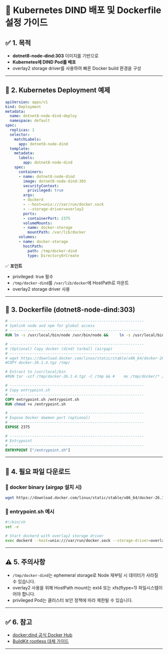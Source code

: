 
# 🐳 Kubernetes DIND 배포 및 Dockerfile 설정 가이드

## ✅ 1. 목적

- **dotnet8-node-dind:303** 이미지를 기반으로
- **Kubernetes에 DIND Pod를 배포**
- overlay2 storage driver를 사용하여 빠른 Docker build 환경을 구성

---

## 🚀 2. Kubernetes Deployment 예제

```yaml
apiVersion: apps/v1
kind: Deployment
metadata:
  name: dotnet8-node-dind-deploy
  namespace: default
spec:
  replicas: 1
  selector:
    matchLabels:
      app: dotnet8-node-dind
  template:
    metadata:
      labels:
        app: dotnet8-node-dind
    spec:
      containers:
      - name: dotnet8-node-dind
        image: dotnet8-node-dind:303
        securityContext:
          privileged: true
        args:
        - dockerd
        - --host=unix:///var/run/docker.sock
        - --storage-driver=overlay2
        ports:
        - containerPort: 2375
        volumeMounts:
        - name: docker-storage
          mountPath: /var/lib/docker
      volumes:
      - name: docker-storage
        hostPath:
          path: /tmp/docker-dind
          type: DirectoryOrCreate
```

✅ **포인트**
- privileged: true 필수
- `/tmp/docker-dind`를 `/var/lib/docker`에 HostPath로 마운트
- overlay2 storage driver 사용

---

## 📝 3. Dockerfile (dotnet8-node-dind:303)

```dockerfile
# ------------------------------------------------------------
# Symlink node and npm for global access
# ------------------------------------------------------------
RUN ln -s /usr/local/bin/node /usr/bin/node &&     ln -s /usr/local/bin/npm /usr/bin/npm &&     node -v && npm -v

# ------------------------------------------------------------
# (Optional) Copy docker (dind) tarball (airgap)
# ------------------------------------------------------------
# wget https://download.docker.com/linux/static/stable/x86_64/docker-20.10.22.tgz
#COPY docker-26.1.4.tgz /tmp/

# Extract to /usr/local/bin
#RUN tar -xzf /tmp/docker-26.1.4.tgz -C /tmp && #    mv /tmp/docker/* /usr/local/bin/ && #    chmod +x /usr/local/bin/docker* && #    rm -rf /tmp/docker*

# ------------------------------------------------------------
# Copy entrypoint.sh
# ------------------------------------------------------------
COPY entrypoint.sh /entrypoint.sh
RUN chmod +x /entrypoint.sh

# ------------------------------------------------------------
# Expose Docker daemon port (optional)
# ------------------------------------------------------------
EXPOSE 2375

# ------------------------------------------------------------
# Entrypoint
# ------------------------------------------------------------
ENTRYPOINT ["/entrypoint.sh"]
```

---

## 🔽 4. 필요 파일 다운로드

### 📁 docker binary (airgap 설치 시)

```bash
wget https://download.docker.com/linux/static/stable/x86_64/docker-26.1.4.tgz
```

### 📁 entrypoint.sh 예시

```bash
#!/bin/sh
set -e

# Start dockerd with overlay2 storage driver
exec dockerd --host=unix:///var/run/docker.sock --storage-driver=overlay2
```

---

## ⚠️ 5. 주의사항

- `/tmp/docker-dind`는 ephemeral storage로 Node 재부팅 시 데이터가 사라질 수 있습니다.
- overlay2 사용을 위해 HostPath mount는 ext4 또는 xfs(ftype=1) 파일시스템이어야 합니다.
- privileged Pod는 클러스터 보안 정책에 따라 제한될 수 있습니다.

---

## ✅ 6. 참고

- [docker:dind 공식 Docker Hub](https://hub.docker.com/_/docker)
- [BuildKit rootless 대체 가이드](https://github.com/moby/buildkit/blob/master/docs/rootless.md)

---
